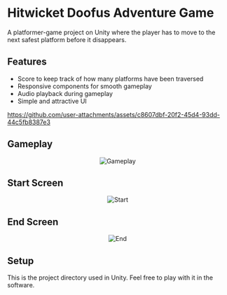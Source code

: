 # Hitwicket Doofus Adventure Game

A platformer-game project on Unity where the player has to move to the next safest platform before it disappears.

## Features
- Score to keep track of how many platforms have been traversed
- Responsive components for smooth gameplay
- Audio playback during gameplay
- Simple and attractive UI

https://github.com/user-attachments/assets/c8607dbf-20f2-45d4-93dd-44c5fb8387e3

## Gameplay
<p align="center">
  <img src="https://github.com/rishn/Hitwicket-Doofus-Adventure-Game/blob/master/gameplay/game.png?raw=true" alt="Gameplay" />
</p>

## Start Screen
<p align="center">
  <img src="https://github.com/rishn/Hitwicket-Doofus-Adventure-Game/blob/master/gameplay/start_screen.png?raw=true" alt="Start" />
</p>

## End Screen
<p align="center">
  <img src="https://github.com/rishn/Hitwicket-Doofus-Adventure-Game/blob/master/gameplay/end_screen.png?raw=true" alt="End" />
</p>

## Setup
This is the project directory used in Unity. Feel free to play with it in the software.
